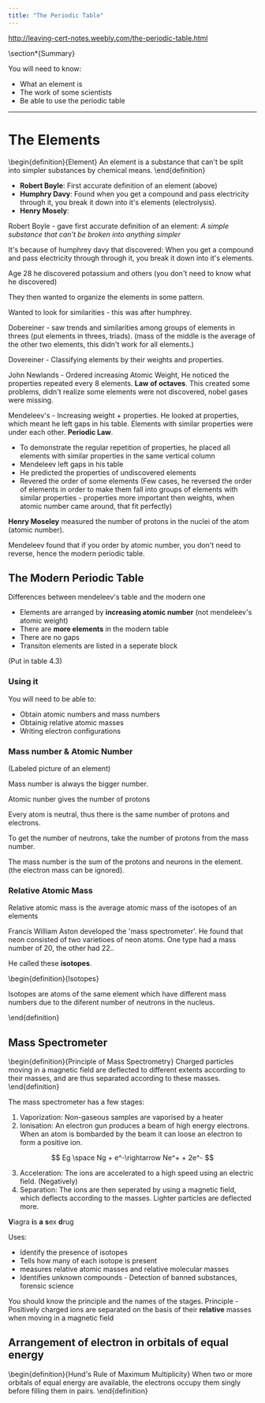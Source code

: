 ```yaml
---
title: "The Periodic Table"
---
```


http://leaving-cert-notes.weebly.com/the-periodic-table.html

\section*{Summary}

You will need to know:

- What an element is
- The work of some scientists
- Be able to use the periodic table

---



# The Elements

\begin{definition}{Element}
An element is a substance that can't be split into simpler substances by chemical means.
\end{definition}

* **Robert Boyle**: First accurate definition of an element (above)
* **Humphry Davy**: Found when you get a compound and pass electricity through it, you break it down into it's elements (electrolysis).
* **Henry Mosely**:

Robert Boyle - gave first accurate definition of an element: *A simple substance that can't be broken into anything simpler*


It's because of humphrey davy that discovered:
When you get a compound and pass electricity through through it, you break it down into it's elements.

Age 28 he discovered potassium and others (you don't need to know what he discovered)

They then wanted to organize the elements in some pattern.

Wanted to look for similarities - this was after humphrey.

Dobereiner - saw trends and similarities among groups of elements in threes (put elements in threes, triads). (mass of the middle is the average of the other two elements, this didn't work for all elements.)

Dovereiner - Classifying elements by their weights and properties.

John Newlands - Ordered increasing Atomic Weight, He noticed the properties repeated every 8 elements. **Law of octaves**. This created some problems, didn't realize some elements were not discovered, nobel gases were missing.

Mendeleev's - Increasing weight + properties. He looked at properties, which meant he left gaps in his table. Elements with similar properties were under each other. **Periodic Law**.

- To demonstrate the regular repetition of properties, he placed all elements with similar properties in the same vertical column
- Mendeleev left gaps in his table
- He predicted the properties of undiscovered elements
- Revered the order of some elements (Few cases, he reversed the order of elements in order to make them fall into groups of elements with similar properties - properties more important then weights, when atomic number came around, that fit perfectly)

**Henry Moseley** measured the number of protons in the nuclei of the atom (atomic number).

Mendeleev found that if you order by atomic number, you don't need to reverse, hence the modern periodic table.

## The Modern Periodic Table

Differences between mendeleev's table and the modern one

- Elements are arranged by **increasing atomic number** (not mendeleev's atomic weight)
- There are **more elements** in the modern table
- There are no gaps
- Transiton elements are listed in a seperate block

(Put in table 4.3)



### Using it

You will need to be able to:

- Obtain atomic numbers and mass numbers
- Obtainig relative atomic masses
- Writing electron configurations



### Mass number & Atomic Number

(Labeled picture of an element)

Mass number is always the bigger number.

Atomic nunber gives the number of protons

Every atom is neutral, thus there is the same number of protons and electrons.

To get the number of neutrons, take the number of protons from the mass number.

The mass number is the sum of the protons and neurons in the element. (the electron mass can be ignored).

### Relative Atomic Mass

Relative atomic mass is the average atomic mass of the isotopes of an elements



Francis William Aston developed the 'mass spectrometer'. He found that neon consisted of two varietioes of neon atoms. One type had a mass number of 20, the other had 22..

He called these **isotopes**.

\begin{definition}{Isotopes}

Isotopes are atoms of the same element which have different mass numbers due to the diferent number of neutrons in the nucleus.

\end{definition}

## Mass Spectrometer

\begin{definition}{Principle of Mass Spectrometry}
Charged particles moving in a magnetic field are deflected to different extents according to their masses,
and are thus separated according to these masses.
\end{definition}

The mass spectrometer has a few stages:


1. Vaporization: Non-gaseous samples are vaporised by a heater
2. Ionisation: An electron gun produces a beam of high energy electrons. When an atom is bombarded by the beam it can loose an electron to form a positive ion.

$$
Eg \space Ng + e^-\rightarrow Ne^+ + 2e^-
$$

3. Acceleration: The ions are accelerated to a high speed using an electric field.  (Negatively)
4. Separation: The ions are then seperated by using a magnetic field, which deflects according to the masses. Lighter particles are deflected more.

**V**iagra **i**s **a** **s**ex **d**rug

Uses:

- Identify the presence of isotopes
- Tells how many of each isotope is present
- measures relative atomic masses and relative molecular masses
- Identifies unknown compounds - Detection of banned substances, forensic science

You should know the principle and the names of the stages.
Principle - Positively charged ions are separated on the basis of their **relative** masses when moving in a magnetic field

## Arrangement of electron in orbitals of equal energy

\begin{definition}{Hund's Rule of Maximum Multiplicity}
When two or more orbitals of equal energy are available, the electrons occupy them singly before filling them in pairs.
\end{definition}